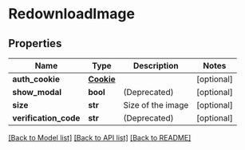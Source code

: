 # RedownloadImage

## Properties
Name | Type | Description | Notes
------------ | ------------- | ------------- | -------------
**auth_cookie** | [**Cookie**](Cookie.md) |  | [optional] 
**show_modal** | **bool** | (Deprecated) | [optional] 
**size** | **str** | Size of the image | [optional] 
**verification_code** | **str** | (Deprecated) | [optional] 

[[Back to Model list]](../README.md#documentation-for-models) [[Back to API list]](../README.md#documentation-for-api-endpoints) [[Back to README]](../README.md)

